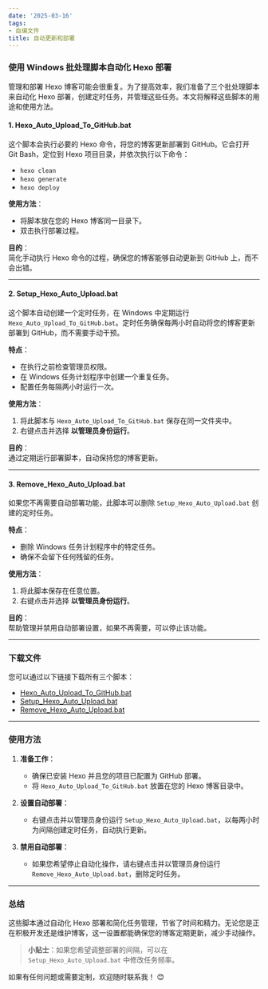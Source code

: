 ```yaml
---
date: '2025-03-16'
tags:
- 自编文件
title: 自动更新和部署
---
```


### 使用 Windows 批处理脚本自动化 Hexo 部署

管理和部署 Hexo 博客可能会很重复。为了提高效率，我们准备了三个批处理脚本来自动化 Hexo 部署，创建定时任务，并管理这些任务。本文将解释这些脚本的用途和使用方法。

#### **1. Hexo_Auto_Upload_To_GitHub.bat**  
这个脚本会执行必要的 Hexo 命令，将您的博客更新部署到 GitHub。它会打开 Git Bash，定位到 Hexo 项目目录，并依次执行以下命令：  
- `hexo clean`  
- `hexo generate`  
- `hexo deploy`  

**使用方法**：  
- 将脚本放在您的 Hexo 博客同一目录下。  
- 双击执行部署过程。  

**目的**：  
简化手动执行 Hexo 命令的过程，确保您的博客能够自动更新到 GitHub 上，而不会出错。

---

#### **2. Setup_Hexo_Auto_Upload.bat**  
这个脚本自动创建一个定时任务，在 Windows 中定期运行 `Hexo_Auto_Upload_To_GitHub.bat`。定时任务确保每两小时自动将您的博客更新部署到 GitHub，而不需要手动干预。

**特点**：  
- 在执行之前检查管理员权限。  
- 在 Windows 任务计划程序中创建一个重复任务。  
- 配置任务每隔两小时运行一次。  

**使用方法**：  
1. 将此脚本与 `Hexo_Auto_Upload_To_GitHub.bat` 保存在同一文件夹中。  
2. 右键点击并选择 **以管理员身份运行**。  

**目的**：  
通过定期运行部署脚本，自动保持您的博客更新。

---

#### **3. Remove_Hexo_Auto_Upload.bat**  
如果您不再需要自动部署功能，此脚本可以删除 `Setup_Hexo_Auto_Upload.bat` 创建的定时任务。

**特点**：  
- 删除 Windows 任务计划程序中的特定任务。  
- 确保不会留下任何残留的任务。

**使用方法**：  
1. 将此脚本保存在任意位置。  
2. 右键点击并选择 **以管理员身份运行**。  

**目的**：  
帮助管理并禁用自动部署设置，如果不再需要，可以停止该功能。

---

### 下载文件  
您可以通过以下链接下载所有三个脚本：  
- [Hexo_Auto_Upload_To_GitHub.bat](https://unlove.lanzouv.com/iHdWn2g1nnub)  
- [Setup_Hexo_Auto_Upload.bat](https://unlove.lanzouv.com/i7VQI2g1nnvc)  
- [Remove_Hexo_Auto_Upload.bat](https://unlove.lanzouv.com/iozL82g1nnwd)  

---

### 使用方法  
1. **准备工作**：  
   - 确保已安装 Hexo 并且您的项目已配置为 GitHub 部署。  
   - 将 `Hexo_Auto_Upload_To_GitHub.bat` 放置在您的 Hexo 博客目录中。  

2. **设置自动部署**：  
   - 右键点击并以管理员身份运行 `Setup_Hexo_Auto_Upload.bat`，以每两小时为间隔创建定时任务，自动执行更新。  

3. **禁用自动部署**：  
   - 如果您希望停止自动化操作，请右键点击并以管理员身份运行 `Remove_Hexo_Auto_Upload.bat`，删除定时任务。  

---

### 总结  
这些脚本通过自动化 Hexo 部署和简化任务管理，节省了时间和精力。无论您是正在积极开发还是维护博客，这一设置都能确保您的博客定期更新，减少手动操作。

> **小贴士**：如果您希望调整部署的间隔，可以在 `Setup_Hexo_Auto_Upload.bat` 中修改任务频率。  

如果有任何问题或需要定制，欢迎随时联系我！ 😊
